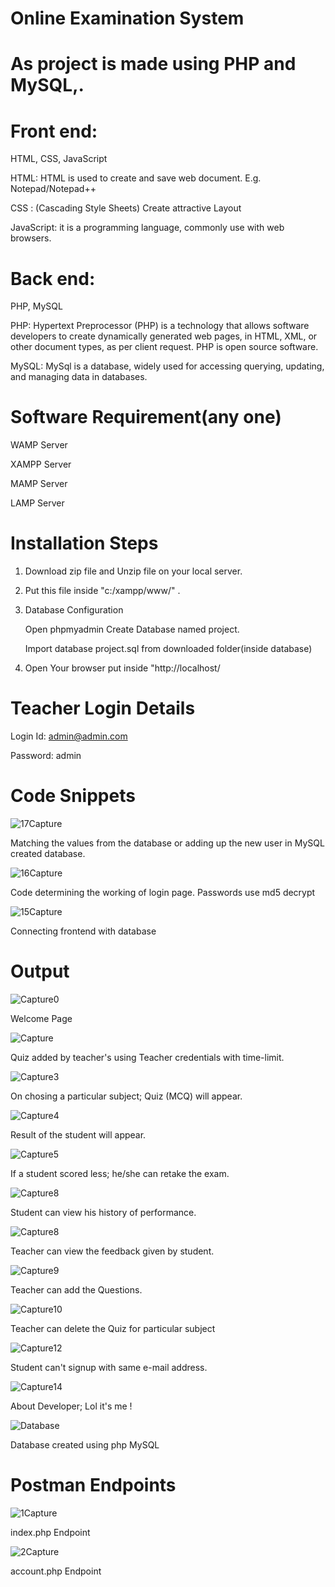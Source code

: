 # Online Examination System

# As project is made using PHP and MySQL,.

# Front end:

HTML, CSS, JavaScript

HTML: HTML is used to create and save web document. E.g. Notepad/Notepad++

CSS : (Cascading Style Sheets) Create attractive Layout

JavaScript: it is a programming language, commonly use with web browsers.

# Back end:

PHP, MySQL

PHP: Hypertext Preprocessor (PHP) is a technology that allows software developers to create dynamically generated web pages, in HTML, XML, or other document types, as per client request. PHP is open source software.

MySQL: MySql is a database, widely used for accessing querying, updating, and managing data in databases.

# Software Requirement(any one)

WAMP Server

XAMPP Server

MAMP Server

LAMP Server

# Installation Steps

1. Download zip file and Unzip file on your local server.

2. Put this file inside "c:/xampp/www/" .

3. Database Configuration

   Open phpmyadmin Create Database named project.

   Import database project.sql from downloaded folder(inside database)

4. Open Your browser put inside "http://localhost/

# Teacher Login Details

Login Id: admin@admin.com

Password: admin

# Code Snippets

![17Capture](https://user-images.githubusercontent.com/72291911/117685762-d97d1080-b1d3-11eb-88f0-3bf1c8702d52.JPG)

Matching the values from the database or adding up the new user in MySQL created database.

![16Capture](https://user-images.githubusercontent.com/72291911/117687552-8906b280-b1d5-11eb-99d7-3dcd671c5243.JPG)

Code determining the working of login page. Passwords use md5 decrypt

![15Capture](https://user-images.githubusercontent.com/72291911/117690484-85c0f600-b1d8-11eb-871b-4d3c99ffe877.JPG)

Connecting frontend with database

# Output

![Capture0](https://user-images.githubusercontent.com/72291911/117690597-a6894b80-b1d8-11eb-848b-071ef855e85d.JPG)

Welcome Page

![Capture](https://user-images.githubusercontent.com/72291911/117690796-dd5f6180-b1d8-11eb-96cf-74e39bc18d8a.JPG)

Quiz added by teacher's using Teacher credentials with time-limit.

![Capture3](https://user-images.githubusercontent.com/72291911/117691034-139ce100-b1d9-11eb-9169-37b3d5f6887d.JPG)

On chosing a particular subject; Quiz (MCQ) will appear.

![Capture4](https://user-images.githubusercontent.com/72291911/117691278-59f24000-b1d9-11eb-9583-3a0ecba9b262.JPG)

Result of the student will appear.

![Capture5](https://user-images.githubusercontent.com/72291911/117691335-68d8f280-b1d9-11eb-8858-b3c029a32f9a.JPG)

If a student scored less; he/she can retake the exam.

![Capture8](https://user-images.githubusercontent.com/72291911/117691803-eef53900-b1d9-11eb-88d3-ab15e81a9607.JPG)

Student can view his history of performance.

![Capture8](https://user-images.githubusercontent.com/72291911/117691967-22d05e80-b1da-11eb-829f-173cd550bd92.JPG)

Teacher can view the feedback given by student.

![Capture9](https://user-images.githubusercontent.com/72291911/117692057-3da2d300-b1da-11eb-91a8-789c91d41771.JPG)

Teacher can add the Questions.

![Capture10](https://user-images.githubusercontent.com/72291911/117692399-9e321000-b1da-11eb-8a72-5ce3d513da33.JPG)

Teacher can delete the Quiz for particular subject

![Capture12](https://user-images.githubusercontent.com/72291911/117692763-f5d07b80-b1da-11eb-90a8-efb392f412f3.JPG)

Student can't signup with same e-mail address.

![Capture14](https://user-images.githubusercontent.com/72291911/117692860-100a5980-b1db-11eb-8392-fd1ccb32734b.JPG)

About Developer; Lol it's me !

![Database](https://user-images.githubusercontent.com/72291911/117763839-1fc08700-b249-11eb-8df4-dd40a85b26c4.JPG)

Database created using php MySQL

# Postman Endpoints

![1Capture](https://user-images.githubusercontent.com/72291911/117716182-e8c18580-b1f6-11eb-8eb0-b00898144f12.JPG)

index.php Endpoint

![2Capture](https://user-images.githubusercontent.com/72291911/117716193-e9f2b280-b1f6-11eb-8e24-ab6aa76aff5d.JPG)

account.php Endpoint
